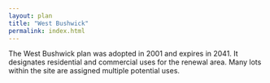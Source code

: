 ```yaml
---
layout: plan
title: "West Bushwick"
permalink: index.html
---
```


The West Bushwick plan was adopted in 2001 and expires in 2041. It designates residential and commercial uses for the renewal area. Many lots within the site are assigned multiple potential uses.  